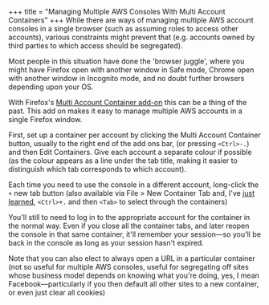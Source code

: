 +++
title = "Managing Multiple AWS Consoles With Multi Account Containers"
+++
While there are ways of managing multiple AWS account consoles in a single browser
(such as assuming roles to access other accounts), various constraints might prevent that
(e.g. accounts owned by third parties to which access should be segregated).

Most people in this situation have done the 'browser juggle', where you might have
Firefox open with another window in Safe mode, Chrome open with another window in
Incognito mode, and no doubt further browsers depending upon your OS.

With Firefox's [Multi Account Container add-on](https://addons.mozilla.org/en-US/firefox/addon/multi-account-containers/)
this can be a thing of the past. This add on makes it easy to manage multiple AWS
accounts in a single Firefox window.

First, set up a container per account by clicking the Multi Account Container button, usually
to the right end of the add ons bar, (or pressing `<Ctrl>-.`)
and then Edit Containers. Give each account a separate colour if possible (as the colour
appears as a line under the tab title, making it easier to distinguish which tab corresponds
to which account).

Each time you need to use the console in a different account, long-click the `+` new tab
button (also available via File &gt; New Container Tab and, I've
[just learned](https://github.com/mozilla/multi-account-containers/issues/119#issuecomment-355050735),
`<Ctrl>+.` and then `<Tab>` to select through the containers)

You'll still to need to log in to the appropriate account for the container in the normal way.
Even if you close all the container tabs, and later reopen the console in that same container,
it'll remember your session&mdash;so you'll be back in the console as long as your session hasn't
expired.

Note that you can also elect to always open a URL in a particular container (not so useful for multiple
AWS consoles, useful for segregating off sites whose business model depends on knowing what you're doing,
yes, I mean Facebook&mdash;particularly if you then default all other sites to a new container, or even
just clear all cookies)
